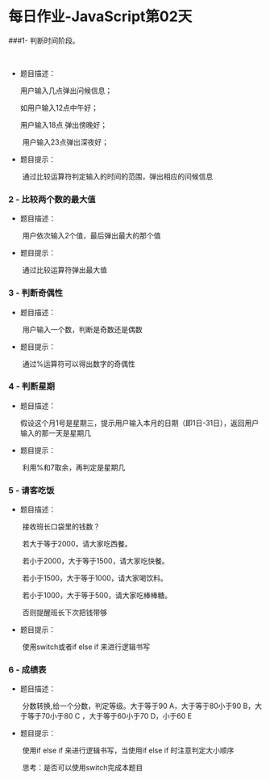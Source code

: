 # 每日作业-JavaScript第02天

###1- 判断时间阶段。 

​	

- 题目描述： 

  	用户输入几点弹出问候信息；

  	如用户输入12点中午好；

  	用户输入18点 弹出傍晚好；

  ​	用户输入23点弹出深夜好；

- 题目提示：

  ​	通过比较运算符判定输入的时间的范围，弹出相应的问候信息

### 2 - 比较两个数的最大值   

- 题目描述：

  ​	用户依次输入2个值，最后弹出最大的那个值

- 题目提示：

  ​	通过比较运算符弹出最大值

### 3 - 判断奇偶性

- 题目描述：

  ​	用户输入一个数，判断是奇数还是偶数

- 题目提示：

  ​	通过%运算符可以得出数字的奇偶性

### 4 - 判断星期

- 题目描述：

  ​	假设这个月1号是星期三，提示用户输入本月的日期（即1日-31日），返回用户输入的那一天是星期几

- 题目提示：

  ​	利用%和7取余，再判定是星期几

### 5 - 请客吃饭

- 题目描述：

  ​	接收班长口袋里的钱数？

  ​	若大于等于2000，请大家吃西餐。

  ​	若小于2000，大于等于1500，请大家吃快餐。

  ​	若小于1500，大于等于1000，请大家喝饮料。

  ​	若小于1000，大于等于500，请大家吃棒棒糖。

  ​	否则提醒班长下次把钱带够

- 题目提示：

  ​	使用switch或者if else if 来进行逻辑书写

### 6 - 成绩表

- 题目描述：

  ​	分数转换,给一个分数，判定等级。大于等于90  A，大于等于80小于90  B，大于等于70小于80  C ，大于等于60小于70 D，小于60 E

- 题目提示：

  ​	使用if else if 来进行逻辑书写，当使用if else if 时注意判定大小顺序

  ​	思考：是否可以使用switch完成本题目